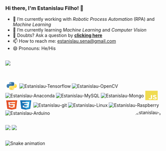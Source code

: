 ### Hi there, I'm Estanislau Filho! 👋


- 🔭 I’m currently working with *Robotic Process Automation* (RPA) and *Machine Learning*
- 🌱 I’m currently learning *Machine Learning* and *Computer Vision*
- 💬 Doubts? Ask a question by [**clicking here**](https://github.com/EstanislauFilho/EstanislauFilho/issues)
- 📫 How to reach me: estanislau.sena@gmail.com
- 😄 Pronouns: He/His

##
<picture>
<source 
  srcset="https://github-readme-stats.vercel.app/api?username=estanislaufilho&show_icons=true&theme=radical"
  media="(prefers-color-scheme: radical)"
/>
<source
  srcset="https://github-readme-stats.vercel.app/api?username=EstanislauFilho&show_icons=true"
  media="(prefers-color-scheme: light), (prefers-color-scheme: radical)"
/>
<img src="https://github-readme-stats.vercel.app/api?username=anuraghazra&show_icons=true&theme=radical" />
</picture>

##

<div style="display: inline_block"><br>
  <img align="center" alt="Estanislau-Python" height="30" width="40" src="https://raw.githubusercontent.com/devicons/devicon/master/icons/python/python-original.svg">
  <img align="center" alt="Estanislau-Tensorflow" height="30" width="40"  src="https://cdn.jsdelivr.net/gh/devicons/devicon/icons/tensorflow/tensorflow-original.svg">
  <img align="center" alt="Estanislau-OpenCV" height="30" width="40"  src="https://cdn.jsdelivr.net/gh/devicons/devicon/icons/opencv/opencv-original-wordmark.svg">
  <img align="center" alt="Estanislau-Anaconda" height="30" width="40"  src="https://cdn.jsdelivr.net/gh/devicons/devicon/icons/anaconda/anaconda-original.svg">
  <img align="center" alt="Estanislau-MySQL" height="30" width="40"  src="https://cdn.jsdelivr.net/gh/devicons/devicon/icons/mysql/mysql-original-wordmark.svg"> 
  <img align="center" alt="Estanislau-Mongo" height="30" width="40"  src="https://cdn.jsdelivr.net/gh/devicons/devicon/icons/mongodb/mongodb-original-wordmark.svg">  
  <img align="center" alt="Estanislau-Js" height="30" width="40" src="https://raw.githubusercontent.com/devicons/devicon/master/icons/javascript/javascript-plain.svg">
  <img align="center" alt="Estanislau-HTML" height="30" width="40" src="https://raw.githubusercontent.com/devicons/devicon/master/icons/html5/html5-original.svg">
  <img align="center" alt="Estanislau-CSS" height="30" width="40" src="https://raw.githubusercontent.com/devicons/devicon/master/icons/css3/css3-original.svg">
  <img align="center" alt="Estanislau-git" height="30" width="40"  src="https://cdn.jsdelivr.net/gh/devicons/devicon/icons/git/git-original-wordmark.svg">
  <img align="center" alt="Estanislau-Linux" height="30" width="40"  src="https://cdn.jsdelivr.net/gh/devicons/devicon/icons/linux/linux-original.svg">
  <img align="center" alt="Estanislau-Raspberry" height="30" width="40"  src="https://cdn.jsdelivr.net/gh/devicons/devicon/icons/raspberrypi/raspberrypi-original.svg">
   <img align="center" alt="Estanislau-Arduino" height="30" width="40"  src="https://cdn.jsdelivr.net/gh/devicons/devicon/icons/arduino/arduino-original-wordmark.svg">
  <img align="right" alt="Estanislau-pic" height="150" style="border-radius:50px;" src="https://user-images.githubusercontent.com/45970886/212546271-b1300d13-10d7-48dc-b202-44894c07812e.png">
</div>

##

<div> 
  <a href="https://www.linkedin.com/in/estanislau-sena-filho/" target="_blank"><img src="https://img.shields.io/badge/-LinkedIn-%230077B5?style=for-the-badge&logo=linkedin&logoColor=white" target="_blank"></a> 
    <a href="estanislau.sena@gmail.com" target="_blank"><img src="https://img.shields.io/badge/Gmail-D14836?style=for-the-badge&logo=gmail&logoColor=white"></a> 
</div>

##
![Snake animation](https://github.com//EstanislauFilho//EstanislauFilho/blob/output/github-contribution-grid-snake.svg)
